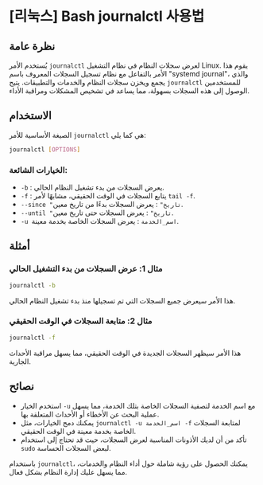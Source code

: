 # [리눅스] Bash journalctl 사용법

## نظرة عامة
يُستخدم الأمر `journalctl` لعرض سجلات النظام في نظام التشغيل Linux. يقوم هذا الأمر بالتفاعل مع نظام تسجيل السجلات المعروف باسم "systemd journal"، والذي يجمع ويخزن سجلات النظام والخدمات والتطبيقات. يتيح `journalctl` للمستخدمين الوصول إلى هذه السجلات بسهولة، مما يساعد في تشخيص المشكلات ومراقبة الأداء.

## الاستخدام
الصيغة الأساسية للأمر `journalctl` هي كما يلي:

```bash
journalctl [OPTIONS]
```

### الخيارات الشائعة:
- `-b` : يعرض السجلات من بدء تشغيل النظام الحالي.
- `-f` : يتابع السجلات في الوقت الحقيقي، مشابهًا لأمر `tail -f`.
- `--since "تاريخ"` : يعرض السجلات بدءًا من تاريخ معين.
- `--until "تاريخ"` : يعرض السجلات حتى تاريخ معين.
- `-u اسم_الخدمة` : يعرض السجلات الخاصة بخدمة معينة.

## أمثلة
### مثال 1: عرض السجلات من بدء التشغيل الحالي
```bash
journalctl -b
```
هذا الأمر سيعرض جميع السجلات التي تم تسجيلها منذ بدء تشغيل النظام الحالي.

### مثال 2: متابعة السجلات في الوقت الحقيقي
```bash
journalctl -f
```
هذا الأمر سيظهر السجلات الجديدة في الوقت الحقيقي، مما يسهل مراقبة الأحداث الجارية.

## نصائح
- استخدم الخيار `-u` مع اسم الخدمة لتصفية السجلات الخاصة بتلك الخدمة، مما يسهل عملية البحث عن الأخطاء أو الأحداث المتعلقة بها.
- يمكنك دمج الخيارات، مثل `journalctl -u اسم_الخدمة -f` لمتابعة السجلات الخاصة بخدمة معينة في الوقت الحقيقي.
- تأكد من أن لديك الأذونات المناسبة لعرض السجلات، حيث قد تحتاج إلى استخدام `sudo` لبعض السجلات الحساسة. 

باستخدام `journalctl`، يمكنك الحصول على رؤية شاملة حول أداء النظام والخدمات، مما يسهل عليك إدارة النظام بشكل فعال.